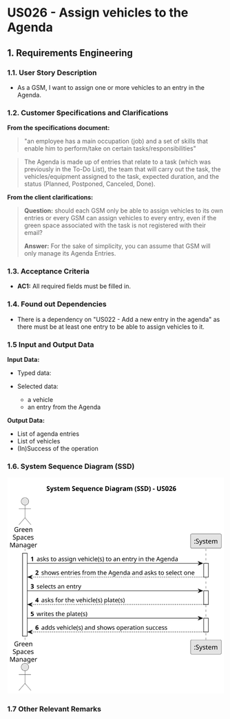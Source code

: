 # US026 -  Assign vehicles to the Agenda


## 1. Requirements Engineering

### 1.1. User Story Description

- As a GSM, I want to assign one or more vehicles to an entry in the Agenda.

### 1.2. Customer Specifications and Clarifications

**From the specifications document:**

> "an employee has a main occupation (job) and a set of skills that enable him to perform/take on certain tasks/responsibilities"

>  The Agenda is made
up of entries that relate to a task (which was previously in the To-Do List),
the team that will carry out the task, the vehicles/equipment assigned to
the task, expected duration, and the status (Planned, Postponed, Canceled,
Done).

**From the client clarifications:**

> **Question:** should each GSM only be able to assign vehicles to its own entries or every GSM can assign vehicles to every entry, even if the green space associated with the task is not registered with their email?
> 
> **Answer:** For the sake of simplicity, you can assume that GSM will only manage its Agenda Entries.

### 1.3. Acceptance Criteria

* **AC1:** All required fields must be filled in.

### 1.4. Found out Dependencies

* There is a dependency on "US022 - Add a new entry in the agenda" as there must be at least one entry to be able to assign vehicles to it.
### 1.5 Input and Output Data

**Input Data:**

* Typed data:

* Selected data:
  * a vehicle
  * an entry from the Agenda


**Output Data:**
* List of agenda entries
* List of vehicles
* (In)Success of the operation

### 1.6. System Sequence Diagram (SSD)

![System Sequence Diagram](svg/us026-system-sequence-diagram.svg)

### 1.7 Other Relevant Remarks
